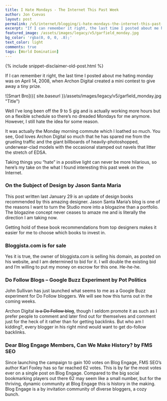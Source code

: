 ```yaml
---
title: I Hate Mondays - The Internet This Past Week
author: Jon Cuevas
layout: post
permalink: /v5/internet/blogging/i-hate-mondays-the-internet-this-past-week/
excerpt: "If I can remember it right, the last time I posted about me hating monday was on April 14, 2008, when Archon Digital created a mini contest to give away a tiny prize."
featured_image: /assets/images/legacy/v5/garfield_monday.jpg
bg_color: 'rgba(0, 0, 0, .8);'
text_color: light
comments: true
tags: [World Domination]
---
```

{% include snippet-disclaimer-old-post.html %}

<p class="lead">If I can remember it right, the last time I posted about me hating monday was on April 14, 2008, when Archon Digital created a mini contest to give away a tiny prize.</p>

![Smart Bro]({{ site.baseurl }}/assets/images/legacy/v5/garfield_monday.jpg "Title")

Well I’ve long been off the 9 to 5 gig and is actually working more hours but on a flexible schedule so there’s no dreaded Mondays for me anymore. However, I still hate the idea for some reason.

It was actually the Monday morning commute which I loathed so much. You see, God loves Archon Digital so much that he has spared me from the grueling traffic and the giant billboards of heavily-photoshopped, underwear-clad models with the occasional stamped out navels that litter the stretch of EDSA.

Taking things you “hate” in a positive light can never be more hilarious, so here’s my take on the what I found interesting this past week on the Internet.

### On the Subject of Design by Jason Santa Maria

This post written last January 29 is an update of design books recommended by this amazing designer. Jason Santa Maria’s blog is one of the reasons I want to turn the Studio more into a blogazine than a portfolio. The blogazine concept never ceases to amaze me and is literally the direction I am taking now.

Getting hold of these book recommendations from top designers makes it easier for me to choose which books to invest in.

### Bloggista.com is for sale

Yes it is true, the owner of bloggista.com is selling his domain, as posted on his website, and I am determined to bid for it. I will double the existing bid and I’m willing to put my money on escrow for this one. He-he-he.

### Do Follow Blogs – Google Buzz Experiment by Pot Politics

John Sullivan has just launched what seems to me as a Google Buzz experiment for Do Follow bloggers. We will see how this turns out in the coming weeks.

Archon Digital <del>is a Do Follow blog</del>, though I seldom promote it as such as I prefer people to comment and later find out for themselves and comment just for the heck of it rather than for getting backlinks. But who am I kidding?, every blogger in his right mind would want to get do-follow backlinks.

### Dear Blog Engage Members, Can We Make History? by FMS SEO

Since launching the campaign to gain 100 votes on Blog Engage, FMS SEO’s author Karl Foxley has so far reached 62 votes. This is by far the most votes ever on a single post on Blog Engage. Compared to the big social bookmarking players out there 62 may seem like a small number, but for the thriving, dynamic community at Blog Engage this is history in the making. Blog Engage is a by invitation community of diverse bloggers, a cozy bunch.